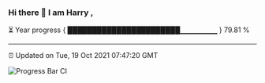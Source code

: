 ### Hi there 👋 I am Harry , 

⏳ Year progress { ███████████████████████▁▁▁▁▁▁▁ } 79.81 %

---

⏰ Updated on Tue, 19 Oct 2021 07:47:20 GMT

![Progress Bar CI](https://github.com/duykhang68/duykhang68/workflows/Progress%20Bar%20CI/badge.svg)
